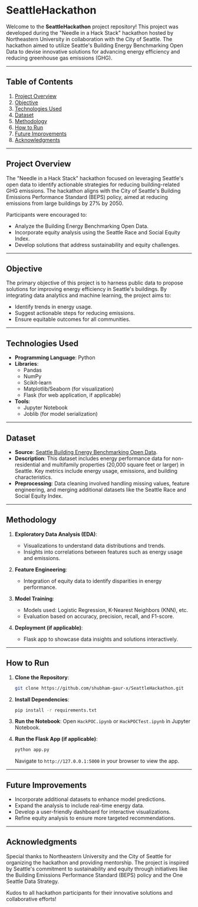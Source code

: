 # SeattleHackathon

Welcome to the **SeattleHackathon** project repository! This project was developed during the "Needle in a Hack Stack" hackathon hosted by Northeastern University in collaboration with the City of Seattle. The hackathon aimed to utilize Seattle's Building Energy Benchmarking Open Data to devise innovative solutions for advancing energy efficiency and reducing greenhouse gas emissions (GHG).

---

## Table of Contents
1. [Project Overview](#project-overview)
2. [Objective](#objective)
3. [Technologies Used](#technologies-used)
4. [Dataset](#dataset)
5. [Methodology](#methodology)
6. [How to Run](#how-to-run)
7. [Future Improvements](#future-improvements)
8. [Acknowledgments](#acknowledgments)

---

## Project Overview
The "Needle in a Hack Stack" hackathon focused on leveraging Seattle's open data to identify actionable strategies for reducing building-related GHG emissions. The hackathon aligns with the City of Seattle's Building Emissions Performance Standard (BEPS) policy, aimed at reducing emissions from large buildings by 27% by 2050.

Participants were encouraged to:
- Analyze the Building Energy Benchmarking Open Data.
- Incorporate equity analysis using the Seattle Race and Social Equity Index.
- Develop solutions that address sustainability and equity challenges.

---

## Objective
The primary objective of this project is to harness public data to propose solutions for improving energy efficiency in Seattle's buildings. By integrating data analytics and machine learning, the project aims to:
- Identify trends in energy usage.
- Suggest actionable steps for reducing emissions.
- Ensure equitable outcomes for all communities.

---

## Technologies Used
- **Programming Language**: Python
- **Libraries**: 
  - Pandas
  - NumPy
  - Scikit-learn
  - Matplotlib/Seaborn (for visualization)
  - Flask (for web application, if applicable)
- **Tools**:
  - Jupyter Notebook
  - Joblib (for model serialization)

---

## Dataset
- **Source**: [Seattle Building Energy Benchmarking Open Data](https://data.seattle.gov/).
- **Description**: This dataset includes energy performance data for non-residential and multifamily properties (20,000 square feet or larger) in Seattle. Key metrics include energy usage, emissions, and building characteristics.
- **Preprocessing**: Data cleaning involved handling missing values, feature engineering, and merging additional datasets like the Seattle Race and Social Equity Index.

---

## Methodology
1. **Exploratory Data Analysis (EDA)**:
   - Visualizations to understand data distributions and trends.
   - Insights into correlations between features such as energy usage and emissions.

2. **Feature Engineering**:
   - Integration of equity data to identify disparities in energy performance.

3. **Model Training**:
   - Models used: Logistic Regression, K-Nearest Neighbors (KNN), etc.
   - Evaluation based on accuracy, precision, recall, and F1-score.

4. **Deployment (if applicable)**:
   - Flask app to showcase data insights and solutions interactively.

---

## How to Run
1. **Clone the Repository**:
   ```bash
   git clone https://github.com/shubham-gaur-x/SeattleHackathon.git
   ```

2. **Install Dependencies**:
   ```bash
   pip install -r requirements.txt
   ```

3. **Run the Notebook**:
   Open `HackPOC.ipynb` or `HackPOCTest.ipynb` in Jupyter Notebook.

4. **Run the Flask App (if applicable)**:
   ```bash
   python app.py
   ```
   Navigate to `http://127.0.0.1:5000` in your browser to view the app.

---

## Future Improvements
- Incorporate additional datasets to enhance model predictions.
- Expand the analysis to include real-time energy data.
- Develop a user-friendly dashboard for interactive visualizations.
- Refine equity analysis to ensure more targeted recommendations.

---

## Acknowledgments
Special thanks to Northeastern University and the City of Seattle for organizing the hackathon and providing mentorship. The project is inspired by Seattle's commitment to sustainability and equity through initiatives like the Building Emissions Performance Standard (BEPS) policy and the One Seattle Data Strategy.

Kudos to all hackathon participants for their innovative solutions and collaborative efforts!
